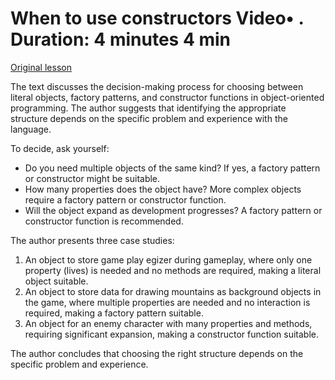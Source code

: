 # When to use constructors Video• . Duration: 4 minutes 4 min

[Original lesson](https://www.coursera.org/learn/uol-introduction-to-programming-1/lecture/PugEb/when-to-use-constructors)

The text discusses the decision-making process for choosing between literal objects, factory patterns, and constructor functions in object-oriented programming. The author suggests that identifying the appropriate structure depends on the specific problem and experience with the language.

To decide, ask yourself:

- Do you need multiple objects of the same kind? If yes, a factory pattern or constructor might be suitable.
- How many properties does the object have? More complex objects require a factory pattern or constructor function.
- Will the object expand as development progresses? A factory pattern or constructor function is recommended.

The author presents three case studies:

1. An object to store game play egizer during gameplay, where only one property (lives) is needed and no methods are required, making a literal object suitable.
2. An object to store data for drawing mountains as background objects in the game, where multiple properties are needed and no interaction is required, making a factory pattern suitable.
3. An object for an enemy character with many properties and methods, requiring significant expansion, making a constructor function suitable.

The author concludes that choosing the right structure depends on the specific problem and experience.

